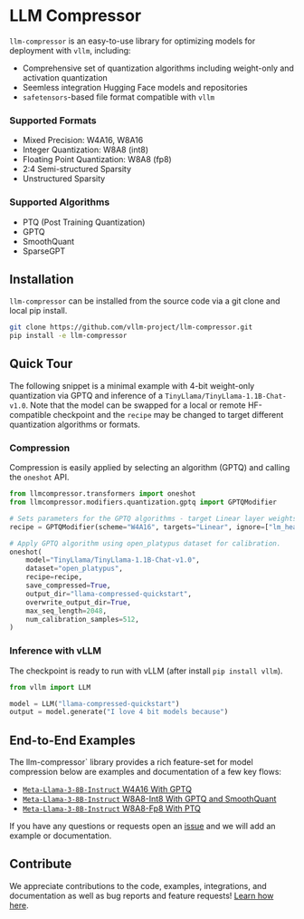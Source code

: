 # LLM Compressor

`llm-compressor` is an easy-to-use library for optimizing models for deployment with `vllm`, including:
* Comprehensive set of quantization algorithms including weight-only and activation quantization
* Seemless integration Hugging Face models and repositories
* `safetensors`-based file format compatible with `vllm`

### Supported Formats
* Mixed Precision: W4A16, W8A16
* Integer Quantization: W8A8 (int8)
* Floating Point Quantization: W8A8 (fp8)
* 2:4 Semi-structured Sparsity
* Unstructured Sparsity

### Supported Algorithms
* PTQ (Post Training Quantization)
* GPTQ
* SmoothQuant
* SparseGPT


## Installation

`llm-compressor` can be installed from the source code via a git clone and local pip install.

```bash
git clone https://github.com/vllm-project/llm-compressor.git
pip install -e llm-compressor
```

## Quick Tour
The following snippet is a minimal example with 4-bit weight-only quantization via GPTQ and inference of a `TinyLlama/TinyLlama-1.1B-Chat-v1.0`. Note that the model can be swapped for a local or remote HF-compatible checkpoint and the `recipe` may be changed to target different quantization algorithms or formats.

### Compression
Compression is easily applied by selecting an algorithm (GPTQ) and calling the `oneshot` API.

```python
from llmcompressor.transformers import oneshot
from llmcompressor.modifiers.quantization.gptq import GPTQModifier

# Sets parameters for the GPTQ algorithms - target Linear layer weights at 4 bits
recipe = GPTQModifier(scheme="W4A16", targets="Linear", ignore=["lm_head"])

# Apply GPTQ algorithm using open_platypus dataset for calibration.
oneshot(
    model="TinyLlama/TinyLlama-1.1B-Chat-v1.0",
    dataset="open_platypus",
    recipe=recipe,
    save_compressed=True,
    output_dir="llama-compressed-quickstart",
    overwrite_output_dir=True,
    max_seq_length=2048,
    num_calibration_samples=512,
)
```

### Inference with vLLM
The checkpoint is ready to run with vLLM (after install `pip install vllm`).

```python
from vllm import LLM

model = LLM("llama-compressed-quickstart")
output = model.generate("I love 4 bit models because")
```

## End-to-End Examples
The llm-compressor` library provides a rich feature-set for model compression below are examples
and documentation of a few key flows:
* [`Meta-Llama-3-8B-Instruct` W4A16 With GPTQ](examples/quantization_w4a16)
* [`Meta-Llama-3-8B-Instruct` W8A8-Int8 With GPTQ and SmoothQuant](examples/quantization_w8a8_int8)
* [`Meta-Llama-3-8B-Instruct` W8A8-Fp8 With PTQ](examples/quantization_w8a8_fp8)

If you have any questions or requests open an [issue](https://github.com/vllm-project/llm-compressor/issues) and we will add an example or documentation.

## Contribute
We appreciate contributions to the code, examples, integrations, and documentation as well as bug reports and feature requests!
[Learn how here](CONTRIBUTING.md).
